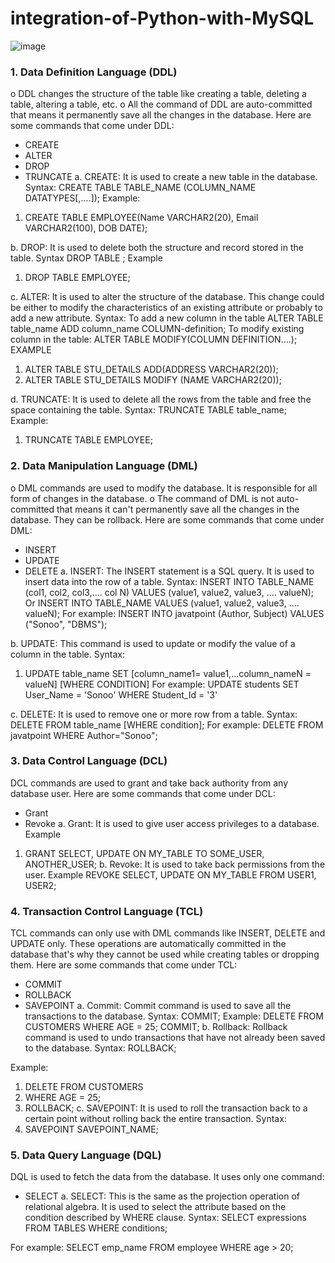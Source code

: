 # integration-of-Python-with-MySQL

![image](https://github.com/MohnalManwatkar/integration-of-Python-with-MySQL/assets/108139334/bf948454-c403-430c-82e2-d4f8e32b4427)

### 1. Data Definition Language (DDL)
o DDL changes the structure of the table like creating a table, deleting a table, altering a table, etc.
o All the command of DDL are auto-committed that means it permanently save all the changes in the database.
Here are some commands that come under DDL:

-  CREATE
-  ALTER
-  DROP
-  TRUNCATE
a. CREATE: It is used to create a new table in the database.
Syntax:
CREATE TABLE TABLE_NAME (COLUMN_NAME DATATYPES[,....]); 
Example:
1. CREATE TABLE EMPLOYEE(Name VARCHAR2(20), Email VARCHAR2(100), DOB DATE);
   
b. DROP: It is used to delete both the structure and record stored in the table.
Syntax
DROP TABLE ; 
Example
1. DROP TABLE EMPLOYEE;
   
c. ALTER: It is used to alter the structure of the database. This change could be either to modify the characteristics of an existing 
attribute or probably to add a new attribute.
Syntax:
To add a new column in the table
ALTER TABLE table_name ADD column_name COLUMN-definition; 
To modify existing column in the table:
ALTER TABLE MODIFY(COLUMN DEFINITION....); 
EXAMPLE
1. ALTER TABLE STU_DETAILS ADD(ADDRESS VARCHAR2(20)); 
2. ALTER TABLE STU_DETAILS MODIFY (NAME VARCHAR2(20));
   
d. TRUNCATE: It is used to delete all the rows from the table and free the space containing the table.
Syntax:
TRUNCATE TABLE table_name; 
Example:
1. TRUNCATE TABLE EMPLOYEE;


### 2. Data Manipulation Language (DML)
o DML commands are used to modify the database. It is responsible for all form of changes in the database.
o The command of DML is not auto-committed that means it can't permanently save all the changes in the database. 
They can be rollback.
Here are some commands that come under DML:
- INSERT
- UPDATE
- DELETE
a. INSERT: The INSERT statement is a SQL query. It is used to insert data into the row of a table.
Syntax:
INSERT INTO TABLE_NAME 
  (col1, col2, col3,.... col N) 
   VALUES (value1, value2, value3, .... valueN); 
Or
INSERT INTO TABLE_NAME 
VALUES (value1, value2, value3, .... valueN); 
For example:
   INSERT INTO javatpoint (Author, Subject) VALUES ("Sonoo", "DBMS");
   
b. UPDATE: This command is used to update or modify the value of a column in the table.
Syntax:
1. UPDATE table_name SET [column_name1= value1,...column_nameN = valueN] [WHERE CONDITION] 
For example:
   UPDATE students 
   SET User_Name = 'Sonoo' 
   WHERE Student_Id = '3'
   
c. DELETE: It is used to remove one or more row from a table.
Syntax:
DELETE FROM table_name [WHERE condition]; 
For example:
   DELETE FROM javatpoint 
   WHERE Author="Sonoo";

   
### 3. Data Control Language (DCL)
DCL commands are used to grant and take back authority from any database user.
Here are some commands that come under DCL:
- Grant
- Revoke
a. Grant: It is used to give user access privileges to a database.
Example
1. GRANT SELECT, UPDATE ON MY_TABLE TO SOME_USER, ANOTHER_USER; 
b. Revoke: It is used to take back permissions from the user.
Example
   REVOKE SELECT, UPDATE ON MY_TABLE FROM USER1, USER2;


### 4. Transaction Control Language (TCL)
TCL commands can only use with DML commands like INSERT, DELETE and UPDATE only.
These operations are automatically committed in the database that's why they cannot be used while creating tables or 
dropping them.
Here are some commands that come under TCL:
- COMMIT
- ROLLBACK
- SAVEPOINT
a. Commit: Commit command is used to save all the transactions to the database.
Syntax:
COMMIT; 
Example:
   DELETE FROM CUSTOMERS 
   WHERE AGE = 25; 
   COMMIT; 
b. Rollback: Rollback command is used to undo transactions that have not already been saved to the database.
Syntax:
ROLLBACK;
   
Example:
1. DELETE FROM CUSTOMERS 
2. WHERE AGE = 25; 
3. ROLLBACK; 
c. SAVEPOINT: It is used to roll the transaction back to a certain point without rolling back the entire transaction.
Syntax:
1. SAVEPOINT SAVEPOINT_NAME;

   
### 5. Data Query Language (DQL)
DQL is used to fetch the data from the database.
It uses only one command:
- SELECT
a. SELECT: This is the same as the projection operation of relational algebra. It is used to select the attribute based on the 
condition described by WHERE clause.
Syntax:
SELECT expressions 
FROM TABLES 
WHERE conditions;

For example:
SELECT emp_name 
FROM employee 
WHERE age > 20; 
